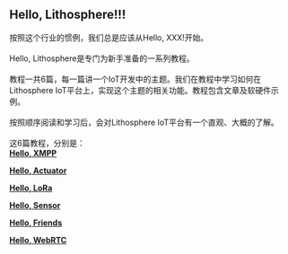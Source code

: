 ## Hello, Lithosphere!!!
按照这个行业的惯例，我们总是应该从Hello, XXX!开始。<br><br>
Hello, Lithosphere是专门为新手准备的一系列教程。<br><br>
教程一共6篇，每一篇讲一个IoT开发中的主题。我们在教程中学习如何在Lithosphere IoT平台上，实现这个主题的相关功能。教程包含文章及软硬件示例。<br><br>
按照顺序阅读和学习后，会对Lithosphere IoT平台有一个直观、大概的了解。<br><br>
这6篇教程，分别是：<br>
[**Hello, XMPP**](./Hello_XMPP_Tutorial.md)

[**Hello, Actuator**](./Hello_Actuator_Tutorial.md)

[**Hello, LoRa**](./Hello_LoRa_Tutorial.md)

[**Hello, Sensor**](./Hello_Sensor_Tutorial.md)

[**Hello, Friends**](./Hello_Friends_Tutorial.md)

[**Hello, WebRTC**](./Hello_XMPP_Tutorial.md)
